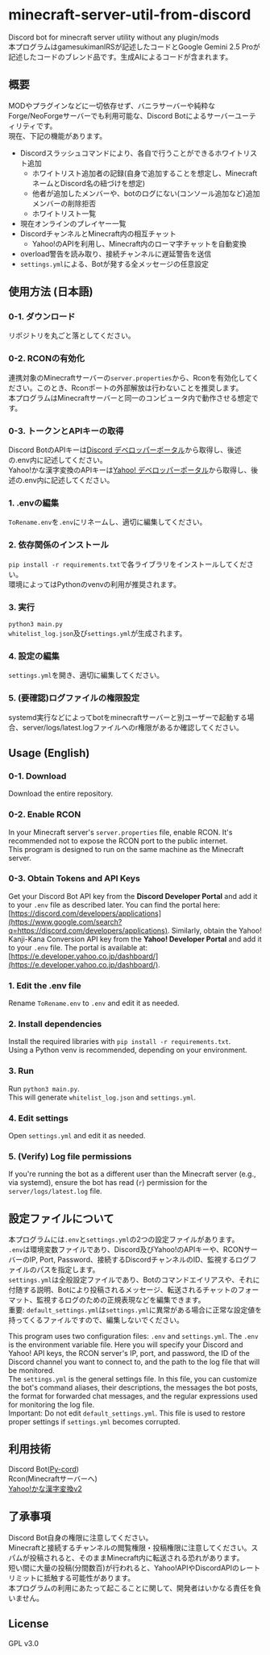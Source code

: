 # minecraft-server-util-from-discord
Discord bot for minecraft server utility without any plugin/mods  
本プログラムはgamesukimanIRSが記述したコードとGoogle Gemini 2.5 Proが記述したコードのブレンド品です。生成AIによるコードが含まれます。  

## 概要
MODやプラグインなどに一切依存せず、バニラサーバーや純粋なForge/NeoForgeサーバーでも利用可能な、Discord Botによるサーバーユーティリティです。  
現在、下記の機能があります。
- Discordスラッシュコマンドにより、各自で行うことができるホワイトリスト追加
  - ホワイトリスト追加者の記録(自身で追加することを想定し、MinecraftネームとDiscord名の紐づけを想定)
  - 他者が追加したメンバーや、botのログにない(コンソール追加など)追加メンバーの削除拒否
  - ホワイトリスト一覧
- 現在オンラインのプレイヤー一覧
- DiscordチャンネルとMinecraft内の相互チャット
  - Yahoo!のAPIを利用し、Minecraft内のローマ字チャットを自動変換
- overload警告を読み取り、接続チャンネルに遅延警告を送信
- `settings.yml`による、Botが発する全メッセージの任意設定

## 使用方法 (日本語)
### 0-1. ダウンロード
リポジトリを丸ごと落としてください。
### 0-2. RCONの有効化
連携対象のMinecraftサーバーの`server.properties`から、Rconを有効化してください。このとき、Rconポートの外部解放は行わないことを推奨します。  
本プログラムはMinecraftサーバーと同一のコンピュータ内で動作させる想定です。  
### 0-3. トークンとAPIキーの取得
Discord BotのAPIキーは[Discord デベロッパーポータル](https://discord.com/developers/applications)から取得し、後述の.env内に記述してください。  
Yahoo!かな漢字変換のAPIキーは[Yahoo! デベロッパーポータル](https://e.developer.yahoo.co.jp/dashboard/)から取得し、後述の.env内に記述してください。
### 1. .envの編集
`ToRename.env`を`.env`にリネームし、適切に編集してください。  
### 2. 依存関係のインストール
`pip install -r requirements.txt`で各ライブラリをインストールしてください。  
環境によってはPythonのvenvの利用が推奨されます。  
### 3. 実行
`python3 main.py`  
`whitelist_log.json`及び`settings.yml`が生成されます。
### 4. 設定の編集
`settings.yml`を開き、適切に編集してください。  
### 5. (要確認)ログファイルの権限設定
systemd実行などによってbotをminecraftサーバーと別ユーザーで起動する場合、server/logs/latest.logファイルへのr権限があるか確認してください。  

## Usage (English)
### 0-1. Download
Download the entire repository.  
### 0-2. Enable RCON
In your Minecraft server's `server.properties` file, enable RCON. It's recommended not to expose the RCON port to the public internet.  
This program is designed to run on the same machine as the Minecraft server.  
### 0-3. Obtain Tokens and API Keys
Get your Discord Bot API key from the **Discord Developer Portal** and add it to your `.env` file as described later. You can find the portal here: [https://discord.com/developers/applications](https://www.google.com/search?q=https://discord.com/developers/applications).
Similarly, obtain the Yahoo\! Kanji-Kana Conversion API key from the **Yahoo\! Developer Portal** and add it to your `.env` file. The portal is available at: [https://e.developer.yahoo.co.jp/dashboard/](https://e.developer.yahoo.co.jp/dashboard/).
### 1. Edit the .env file
Rename `ToRename.env` to `.env` and edit it as needed.  
### 2. Install dependencies
Install the required libraries with `pip install -r requirements.txt`.  
Using a Python venv is recommended, depending on your environment.  
### 3. Run
Run `python3 main.py`.  
This will generate `whitelist_log.json` and `settings.yml`.  
### 4. Edit settings  
Open `settings.yml` and edit it as needed.   
### 5. (Verify) Log file permissions
If you're running the bot as a different user than the Minecraft server (e.g., via systemd), ensure the bot has read (`r`) permission for the `server/logs/latest.log` file.  

## 設定ファイルについて
本プログラムには`.env`と`settings.yml`の2つの設定ファイルがあります。  
`.env`は環境変数ファイルであり、Discord及びYahoo!のAPIキーや、RCONサーバーのIP, Port, Password、接続するDiscordチャンネルのID、監視するログファイルのパスを指定します。  
`settings.yml`は全般設定ファイルであり、Botのコマンドエイリアスや、それに付随する説明、Botにより投稿されるメッセージ、転送されるチャットのフォーマット、監視するログのための正規表現などを編集できます。  
重要: `default_settings.yml`は`settings.yml`に異常がある場合に正常な設定値を持ってくるファイルですので、編集しないでください。  

This program uses two configuration files: `.env` and `settings.yml`.
The `.env` is the environment variable file. Here you will specify your Discord and Yahoo! API keys, the RCON server's IP, port, and password, the ID of the Discord channel you want to connect to, and the path to the log file that will be monitored.  
The `settings.yml` is the general settings file. In this file, you can customize the bot's command aliases, their descriptions, the messages the bot posts, the format for forwarded chat messages, and the regular expressions used for monitoring the log file.  
Important: Do not edit `default_settings.yml`. This file is used to restore proper settings if `settings.yml` becomes corrupted.  

## 利用技術
Discord Bot([Py-cord](https://pycord.dev/))  
Rcon(Minecraftサーバーへ)  
[Yahoo!かな漢字変換v2](https://developer.yahoo.co.jp/webapi/jlp/jim/v2/conversion.html)  

## 了承事項
Discord Bot自身の権限に注意してください。  
Minecraftと接続するチャンネルの閲覧権限・投稿権限に注意してください。スパムが投稿されると、そのままMinecraft内に転送される恐れがあります。  
短い間に大量の投稿(分間数百)が行われると、Yahoo!APIやDiscordAPIのレートリミットに抵触する可能性があります。  
本プログラムの利用にあたって起こることに関して、開発者はいかなる責任を負いません。  

## License
GPL v3.0

